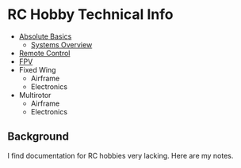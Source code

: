 # RC Hobby Technical Info

- [Absolute Basics](basics.md)
    - [Systems Overview](systems/systems_overview.md)
- [Remote Control](systems/rc_control.md)
- [FPV](fpv/fpv_overview.md)
- Fixed Wing
    - Airframe
    - Electronics
- Multirotor
    - Airframe
    - Electronics

## Background

I find documentation for RC hobbies very lacking. Here are my notes.